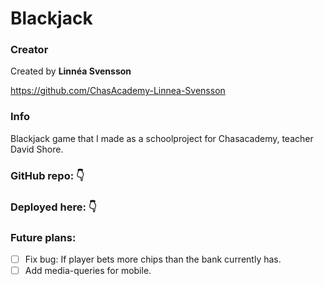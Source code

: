 # Blackjack

### Creator

Created by **Linnéa Svensson**

https://github.com/ChasAcademy-Linnea-Svensson

### Info

Blackjack game that I made as a schoolproject for Chasacademy, teacher David Shore.

### GitHub repo: :point_down:

### Deployed here: :point_down:

### Future plans:

- [ ] Fix bug: If player bets more chips than the bank currently has.
- [ ] Add media-queries for mobile.
